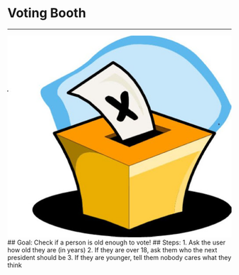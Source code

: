 
# Voting Booth
  <hr/>
  <img src="./vote.jpg"/>
## Goal:
   Check if a person is old enough to vote!
## Steps:
1. Ask the user how old they are (in years)
2. If they are over 18, ask them who the next president should be
3. If they are younger, tell them nobody cares what they think
  
 

